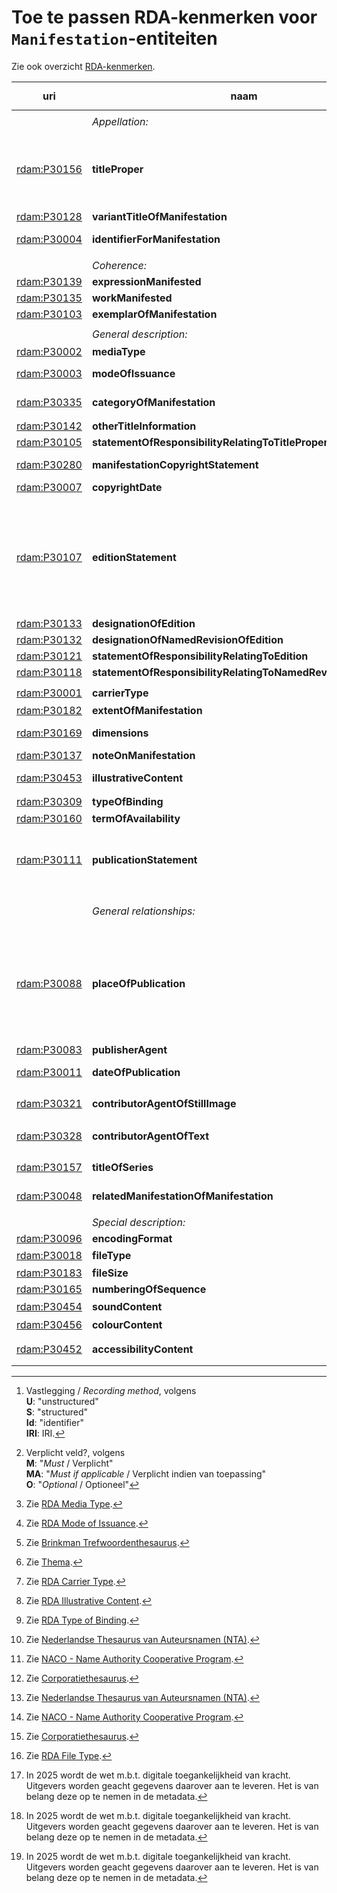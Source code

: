 # Toe te passen RDA-kenmerken voor `Manifestation`-entiteiten

Zie ook overzicht [RDA-kenmerken](RDA-kenmerken.md).

| uri | naam | opm. | range | vastlegging [^1] | verpl.? [^2] | max. | waarde |
| --- | --- | --- | --- | --- | --- | --- | --- |
||
|| *Appellation:* | *elementen om de entiteit te benoemen:* ||| M | >1 |
| [rdam:P30156](http://rdaregistry.info/Elements/m/P30156) | **titleProper** | letterijk overnemen uit de bron zoals het er staat, ook eventuele tikfouten<br>vastleggen als een zin<br>hoofdlettergebruik zoals in de taal van de titel gebruikelijk is<br>bij fouten de gecorrigeerde titel opnemen als **variantTitleOfManifestation** | `Nomen` | U | M | 1 |
| [rdam:P30128](http://rdaregistry.info/Elements/m/P30128) | **variantTitleOfManifestation** | zie bij **titleProper** | `Nomen` | U | O | >1 |
| [rdam:P30004](http://rdaregistry.info/Elements/m/P30004) | **identifierForManifestation** | systeemonafhankelijke identifier, indien mogelijk persistent, dit is niet de identifier van het metadata record | `Nomen` | Id |MA | >1 | "urn:isbn:9025499678" |
||
|| *Coherence:* | *primaire relaties tussen entiteiten:* ||| M | >1 |
| [rdam:P30139](http://rdaregistry.info/Elements/m/P30139) | **expressionManifested** || `Expression` | S / Id / IRI | M | >1 |
| [rdam:P30135](http://rdaregistry.info/Elements/m/P30135) | **workManifested** || `Work` | S / Id / IRI | O | 1 |
| [rdam:P30103](http://rdaregistry.info/Elements/m/P30103) | **exemplarOfManifestation** || `Item` | S / Id / IRI | M | >1 |
||
||	*General description:*	| *algemene beschrijving (basistoepassingsprofiel):* |
| [rdam:P30002](http://rdaregistry.info/Elements/m/P30002) | **mediaType** ||| S / IRI | M | 1 | RDA Media Type [^3] |
| [rdam:P30003](http://rdaregistry.info/Elements/m/P30003) | **modeOfIssuance** ||| S / IRI | M | 1 | RDA Mode of Issuance [^4] |
| [rdam:P30335](http://rdaregistry.info/Elements/m/P30335) | **categoryOfManifestation** | TODO: zijn dit de vormtrefwoorden? || U / S / Id / IRI | O | 1 | Brinkman Trefwoorden thesaurus [^5] , Thema [^6] |
| [rdam:P30142](http://rdaregistry.info/Elements/m/P30142) | **otherTitleInformation** | gebruik voor ondertitel || U | O | >1 |
| [rdam:P30105](http://rdaregistry.info/Elements/m/P30105) | **statementOfResponsibilityRelatingToTitleProper** | TODO waarvoor? / overnemen uit de resource  || U | MA | 1 |
| [rdam:P30280](http://rdaregistry.info/Elements/m/P30280) | **manifestationCopyrightStatement** | datum en bij wie de copyright berust, overnemen uit de bron<br>als alleen een datum bekend is, gebruik dan **copyrightDate** || U | MA | 1 |
| [rdam:P30007](http://rdaregistry.info/Elements/m/P30007) | **copyrightDate** | datum copyright zoals vermeld in de bron || U | MA | 1 | ISO 8601-1:2019 |
||
| [rdam:P30107](http://rdaregistry.info/Elements/m/P30107) | **editionStatement** | een vermelding die een editie identificeert waartoe een manifestatie behoort<br>wordt samengesteld uit de volgende elementen: **designationOfEdition**, **designationOfNamedRevisionOfEdition**, **statementOfResponsibilityRelatingToEdition**, **statementOfResponsibilityRelatingToNamedRevisionOfEdition**, als deze elementen apart genoteerd kunnen worden en van toepassing zijn, gebruik deze elementen, indien de informatie als geheel wordt opgenomen, gebruik dan dit element |
| [rdam:P30133](http://rdaregistry.info/Elements/m/P30133) | **designationOfEdition** | overnemen uit de bron || U | MA | >1 |
| [rdam:P30132](http://rdaregistry.info/Elements/m/P30132) | **designationOfNamedRevisionOfEdition** ||| U | MA | >1 |
| [rdam:P30121](http://rdaregistry.info/Elements/m/P30121) | **statementOfResponsibilityRelatingToEdition** ||| U | MA | 1 |
| [rdam:P30118](http://rdaregistry.info/Elements/m/P30118) | **statementOfResponsibilityRelatingToNamedRevisionOfEdition** ||| U | MA | 1 |
||
| [rdam:P30001](http://rdaregistry.info/Elements/m/P30001) | **carrierType** ||| S / Id / IRI | M | 1 | RDA Carrier Type [^7] |
| [rdam:P30182](http://rdaregistry.info/Elements/m/P30182) | **extentOfManifestation** | o.a. aantal pagina's ||S| M | 1 |
| [rdam:P30169](http://rdaregistry.info/Elements/m/P30169) | **dimensions** | neem op wat nodig is voor het magazijn van fysieke bronnen,  maten in cm., tenzij hoogte < 10 cm, dan in mm. || U / S (?) | MA | >1 |
| [rdam:P30137](http://rdaregistry.info/Elements/m/P30137) | **noteOnManifestation** ||| U | O | >1 |
| [rdam:P30453](http://rdaregistry.info/Elements/m/P30453) | **illustrativeContent** | een indicatie van de soorten expressies van beeldcontent die de hoofd-expressies aanvullen || S / IRI | MA | >1 | RDA Illustrative Content [^8] |
| [rdam:P30309](http://rdaregistry.info/Elements/m/P30309) | **typeOfBinding** ||| S / IRI | O | >1 | RDA Type of Binding [^9] |
| [rdam:P30160](http://rdaregistry.info/Elements/m/P30160) | **termOfAvailability** | o.a. prijs || U | O | >1 |
| [rdam:P30111](http://rdaregistry.info/Elements/m/P30111) | **publicationStatement** | wordt samengesteld uit de elementen: **placeOfPublication**, name of publisher, **dateOfPublication**. Als deze apart genoteerd kunnen worden en van toepassing zijn, gebruik deze elementen. Indien de informatie als geheel wordt opgenomen, gebruik dan dit aggregerende relement || S | O | 1 | "Spijkenisse : Hageboek, 1998" |
||
|| *General relationships:* | *algemene elementen om relaties van de entiteit te beschrijven (basistoepassingsprofiel):* |
| [rdam:P30088](http://rdaregistry.info/Elements/m/P30088) | **placeOfPublication** | zoals vermeld in de bron. Indien niet bekend, geef aan: "Plaats van uitgave niet vastgesteld" in element **noteOnManifestation**.<br>Zet een plaats tussen vierkante haken als de bron van de informatie niet de `Manifestation` zelf is. [ TODO: willen we dit wel? -> Indien mogelijk herhaal dit element om een identifier of iri van een plaats te geven. Herhaal dit element om een land van uitgave te vermelden, het liefst gestructureerd, met identifier of iri. Indien de identifier van een plaats het land duidelijk aangeeft, dan is een land van uitgave niet nodig] | `Place` | U / Id / IRI | MA | >1 |
| [rdam:P30083](http://rdaregistry.info/Elements/m/P30083) | **publisherAgent** | overnemen uit de bron | `Agent` | U / Id / IRI | MA | >1 |
| [rdam:P30011](http://rdaregistry.info/Elements/m/P30011) | **dateOfPublication** | indien onbekend, geen datum, jaar of periode wanneer publicatie kan hebben plaatsgevonden | `Timespan` | U / S / Id / IRI | M | 1 | ISO 8601-1:2019 |
| [rdam:P30321](http://rdaregistry.info/Elements/m/P30321) | **contributorAgentOfStillImage** || `Agent` | U / S / Id / IRI | O | >1 | NTA [^10] , NACO [^11] , Corporatiethesaurus [^12] |
| [rdam:P30328](http://rdaregistry.info/Elements/m/P30328) | **contributorAgentOfText** || `Agent` | U / S / Id / IRI | O | >1 | NTA [^10] , NACO [^11] , Corporatiethesaurus [^12] |
| [rdam:P30157](http://rdaregistry.info/Elements/m/P30157) |	**titleOfSeries** | letterlijk overnemen uit de bron, vastleggen als een zin<br> Hoofdlettergebruik zoals in de taal van de titel gebruikelijk is. |`Nomen` | U | MA | >1 |
| [rdam:P30048](http://rdaregistry.info/Elements/m/P30048) | **relatedManifestationOfManifestation** || `Manifestation` | U / S / Id / IRI | O | >1 |
||
||	*Special description:* | *Gespecialiseerde elementen om de entiteit te beschrijven:* |
| [rdam:P30096](http://rdaregistry.info/Elements/m/P30096) | **encodingFormat** | wijze waarop digitale inhoud gecodeerd is || U / S / IRI | MA | >1 | "html" |
| [rdam:P30018](http://rdaregistry.info/Elements/m/P30018) | **fileType** ||| U / S / IRI  | O | 1 | RDA File Type [^13] |
| [rdam:P30183](http://rdaregistry.info/Elements/m/P30183) | **fileSize** ||| U | O | 1 |
| [rdam:P30165](http://rdaregistry.info/Elements/m/P30165) | **numberingOfSequence** | overnemen uit de bron || U | MA | 1 |
| [rdam:P30454](http://rdaregistry.info/Elements/m/P30454) | **soundContent** | indicatie van de aanwezigheid of afwezigheid van geluid [^14] || U | MA | >1 |
| [rdam:P30456](http://rdaregistry.info/Elements/m/P30456) | **colourContent** | indicatie van de aanwezigheid van kleur of grijsschakeringen [^14] || U | MA | >1 |
| [rdam:P30452](http://rdaregistry.info/Elements/m/P30452) | **accessibilityContent** | indicatie van de soorten expressies die alternatieve zintuiglijke modi bieden om de hoofd-expressie waar te nemen [^14 ]|| U | MA | >1 |


[^1]: Vastlegging / *Recording method*, volgens <br>**U**: "unstructured"<br>**S**: "structured"<br>**Id**: "identifier" <br>**IRI**: IRI.
[^2]: Verplicht veld?, volgens <br>**M**: "*Must* / Verplicht"<br>**MA**: "*Must if applicable* / Verplicht indien van toepassing"<br>**O**: "*Optional* / Optioneel" 
[^3]: Zie [RDA Media Type](http://www.rdaregistry.info/termList/RDAMediaType/).
[^4]: Zie [RDA Mode of Issuance](http://www.rdaregistry.info/termList/ModeIssue/).
[^5]: Zie [Brinkman Trefwoordenthesaurus](http://data.bibliotheken.nl/id/dataset/brinkman).
[^6]: Zie [Thema](https://ns.editeur.org/thema/nl).
[^7]: Zie [RDA Carrier Type](http://www.rdaregistry.info/termList/RDACarrierType/).
[^8]: Zie [RDA Illustrative Content](http://www.rdaregistry.info/termList/IllusContent/).
[^9]: Zie [RDA Type of Binding](http://www.rdaregistry.info/termList/RDATypeOfBinding/).
[^10]: Zie [Nederlandse Thesaurus van Auteursnamen (NTA)](http://data.bibliotheken.nl/id/dataset/persons).
[^11]: Zie [NACO - Name Authority Cooperative Program](https://www.loc.gov/aba/pcc/naco/). 
[^12]: Zie [Corporatiethesaurus](http://data.bibliotheken.nl/id/dataset/corps).
[^13]: Zie [RDA File Type](http://rdaregistry.info/termList/fileType).
[^14]: In 2025 wordt de wet m.b.t. digitale toegankelijkheid van kracht. Uitgevers worden geacht gegevens daarover aan te leveren. Het is van belang deze op te nemen in de metadata.
